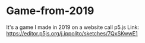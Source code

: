 # Game-from-2019
It's a game I made in 2019 on a website call p5.js
Link:
https://editor.p5js.org/j.ippolito/sketches/7QxSKwwE1
